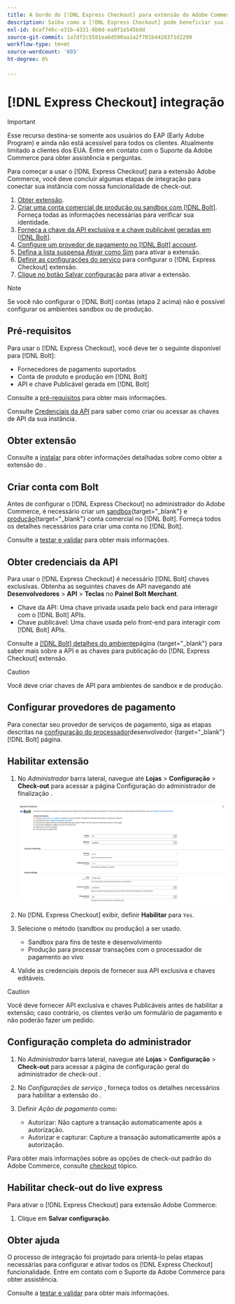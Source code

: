 ```yaml
---
title: A bordo do [!DNL Express Checkout] para extensão do Adobe Commerce
description: Saiba como a [!DNL Express Checkout] pode beneficiar sua instância do Adobe Commerce e como integrar e configurar com êxito a extensão.
exl-id: 8caf746c-e31b-4331-8b0d-ea0f1e545bdd
source-git-commit: 1a7df2c5581ea6d590aa1a2f701b4428371d2299
workflow-type: tm+mt
source-wordcount: '603'
ht-degree: 0%

---
```


# [!DNL Express Checkout] integração

>[!IMPORTANT]
>
> Esse recurso destina-se somente aos usuários do EAP (Early Adobe Program) e ainda não está acessível para todos os clientes. Atualmente limitado a clientes dos EUA. Entre em contato com o Suporte da Adobe Commerce para obter assistência e perguntas.

Para começar a usar o [!DNL Express Checkout] para a extensão Adobe Commerce, você deve concluir algumas etapas de integração para conectar sua instância com nossa funcionalidade de check-out.

1. [Obter extensão](#get-extension).
1. [Criar uma conta comercial de produção ou sandbox com [!DNL Bolt]](#create-account-with-bolt). Forneça todas as informações necessárias para verificar sua identidade.
1. [Forneça a chave da API exclusiva e a chave publicável geradas em [!DNL Bolt]](#obtain-api-credentials).
1. [Configure um provedor de pagamento no [!DNL Bolt] account](#configure-payment-providers).
1. [Defina a lista suspensa Ativar como Sim](#enable-extension) para ativar a extensão.
1. [Definir as configurações do serviço](#complete-admin-configuration) para configurar o [!DNL Express Checkout] extensão.
1. [Clique no botão Salvar configuração](#enable-live-express-checkout) para ativar a extensão.

>[!NOTE]
>
> Se você não configurar o [!DNL Bolt] contas (etapa 2 acima) não é possível configurar os ambientes sandbox ou de produção.

## Pré-requisitos

Para usar o [!DNL Express Checkout], você deve ter o seguinte disponível para [!DNL Bolt]:

- Fornecedores de pagamento suportados
- Conta de produto e produção em [!DNL Bolt]
- API e chave Publicável gerada em [!DNL Bolt]

Consulte a [pré-requisitos](../express-checkout/prerequisites.md) para obter mais informações.

Consulte [Credenciais da API](#obtain-api-credentials) para saber como criar ou acessar as chaves de API da sua instância.

## Obter extensão

Consulte a [instalar](../express-checkout/install.md) para obter informações detalhadas sobre como obter a extensão do .

## Criar conta com Bolt

Antes de configurar o [!DNL Express Checkout] no administrador do Adobe Commerce, é necessário criar um [sandbox](https://merchant-sandbox.bolt.com/register){target=&quot;_blank&quot;} e [produção](https://merchant.bolt.com/register){target=&quot;_blank&quot;} conta comercial no [!DNL Bolt]. Forneça todos os detalhes necessários para criar uma conta no [!DNL Bolt].

Consulte a [testar e validar](../express-checkout/testing.md) para obter mais informações.

## Obter credenciais da API

Para usar o [!DNL Express Checkout] é necessário [!DNL Bolt] chaves exclusivas. Obtenha as seguintes chaves de API navegando até **Desenvolvedores** > **API** > **Teclas** no **Painel Bolt Merchant**.

- Chave da API: Uma chave privada usada pelo back end para interagir com o [!DNL Bolt] APIs.
- Chave publicável: Uma chave usada pelo front-end para interagir com [!DNL Bolt] APIs.

Consulte a [[!DNL Bolt] detalhes do ambiente](https://help.bolt.com/developers/references/environment-details/#about-keys)página {target=&quot;_blank&quot;} para saber mais sobre a API e as chaves para publicação do [!DNL Express Checkout] extensão.

>[!CAUTION]
>
> Você deve criar chaves de API para ambientes de sandbox e de produção.

## Configurar provedores de pagamento

Para conectar seu provedor de serviços de pagamento, siga as etapas descritas na [configuração do processador](https://help.bolt.com/integrations/adobe-express-checkout/set-up/)desenvolvedor {target=&quot;_blank&quot;} [!DNL Bolt] página.

## Habilitar extensão

1. No _Administrador_ barra lateral, navegue até **Lojas** > **Configuração** > **Check-out** para acessar a página Configuração do administrador de finalização .

   ![Check-out expresso](assets/admin-view.png)

1. No [!DNL Express Checkout] exibir, definir **Habilitar** para `Yes`.
1. Selecione o método (sandbox ou produção) a ser usado.

   - Sandbox para fins de teste e desenvolvimento
   - Produção para processar transações com o processador de pagamento ao vivo

1. Valide as credenciais depois de fornecer sua API exclusiva e chaves editáveis.

>[!CAUTION]
>
> Você deve fornecer API exclusiva e chaves Publicáveis antes de habilitar a extensão; caso contrário, os clientes verão um formulário de pagamento e não poderão fazer um pedido.

## Configuração completa do administrador

1. No _Administrador_ barra lateral, navegue até **Lojas** > **Configuração** > **Check-out** para acessar a página de configuração geral do administrador de check-out .
1. No _Configurações de serviço_ , forneça todos os detalhes necessários para habilitar a extensão do .
1. Definir _Ação de pagamento_ como:

   - Autorizar: Não capture a transação automaticamente após a autorização.
   - Autorizar e capturar: Capture a transação automaticamente após a autorização.

Para obter mais informações sobre as opções de check-out padrão do Adobe Commerce, consulte [checkout](https://docs.magento.com/user-guide/configuration/sales/checkout.html) tópico.

## Habilitar check-out do live express

Para ativar o [!DNL Express Checkout] para extensão Adobe Commerce:

1. Clique em **Salvar configuração**.

## Obter ajuda

O processo de integração foi projetado para orientá-lo pelas etapas necessárias para configurar e ativar todos os [!DNL Express Checkout] funcionalidade. Entre em contato com o Suporte da Adobe Commerce para obter assistência.

Consulte a [testar e validar](../express-checkout/testing.md) para obter mais informações.
